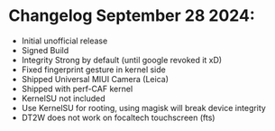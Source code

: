 # Changelog September 28 2024: 
- Initial unofficial release
- Signed Build
- Integrity Strong by default (until google revoked it xD)
- Fixed fingerprint gesture in kernel side
- Shipped Universal MIUI Camera (Leica)
- Shipped with perf-CAF kernel
- KernelSU not included
- Use KernelSU for rooting, using magisk will break device integrity
- DT2W does not work on focaltech touchscreen (fts)
